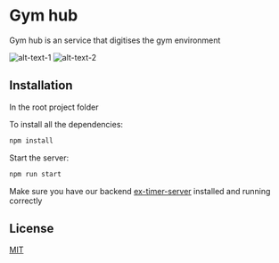 # Gym hub

Gym hub is an service that digitises the gym environment 
  
  ![alt-text-1](https://i.ibb.co/z6nYyFs/Screenshot-2020-11-20-at-10-59-13.png "Timer") ![alt-text-2](https://i.ibb.co/jkSR8pQ/Screenshot-2021-03-07-at-18-14-40.png "Back office")


## Installation


In the root project folder

To install all the dependencies:
```bash
npm install
```

Start the server:
```bash
npm run start
```
Make sure you have our backend [ex-timer-server](https://github.com/JakobClausen/ex-timer-server) installed and running correctly


## License
[MIT](https://choosealicense.com/licenses/mit/)
